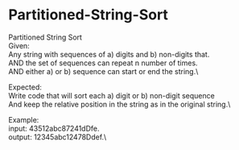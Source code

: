 # Partitioned-String-Sort
Partitioned String Sort\
Given:\
Any string with sequences of a) digits and b) non-digits that.\
AND the set of sequences can repeat n number of times.\
AND either a) or b) sequence can start or end the string.\

Expected:\
Write code that will sort each a) digit or b) non-digit sequence\
And keep the relative position in the string as in the original string.\

Example:\
input: 43512abc87241dDfe.\
output: 12345abc12478Ddef.\
